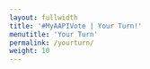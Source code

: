 ```yaml
---
layout: fullwidth
title: '#MyAAPIVote | Your Turn!'
menutitle: 'Your Turn'
permalink: /yourturn/
weight: 10
---
```


<link href='https://actionnetwork.org/css/style-embed-whitelabel.css' rel='stylesheet' type='text/css' /><script>window.yepnope || document.write('<script src="https://actionnetwork.org/includes/js/yepnope154-min.js"><\/script>');</script><script src='https://actionnetwork.org/widgets/v2/form/whats-your-aapi-vote-story?format=js&source=widget&style=full'></script><div id='can-form-area-whats-your-aapi-vote-story' style='width: 100%'><!-- this div is the target for our HTML insertion --></div>